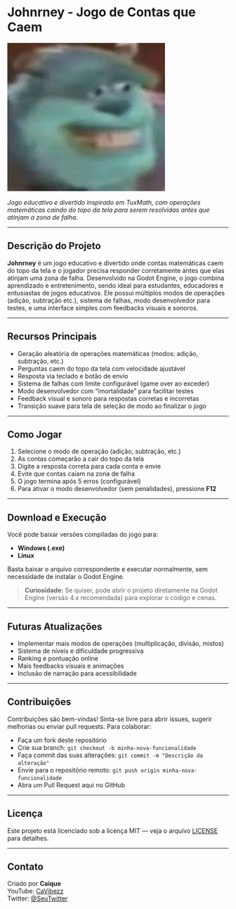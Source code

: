# Johnrney - Jogo de Contas que Caem

![Capa do projeto](banner.png)


*Jogo educativo e divertido inspirado em TuxMath, com operações matemáticas caindo do topo da tela para serem resolvidas antes que atinjam a zona de falha.*

---

## Descrição do Projeto

**Johnrney** é um jogo educativo e divertido onde contas matemáticas caem do topo da tela e o jogador precisa responder corretamente antes que elas atinjam uma zona de falha. Desenvolvido na Godot Engine, o jogo combina aprendizado e entretenimento, sendo ideal para estudantes, educadores e entusiastas de jogos educativos. Ele possui múltiplos modos de operações (adição, subtração etc.), sistema de falhas, modo desenvolvedor para testes, e uma interface simples com feedbacks visuais e sonoros.

---

## Recursos Principais

- Geração aleatória de operações matemáticas (modos: adição, subtração, etc.)  
- Perguntas caem do topo da tela com velocidade ajustável  
- Resposta via teclado e botão de envio  
- Sistema de falhas com limite configurável (game over ao exceder)  
- Modo desenvolvedor com “imortalidade” para facilitar testes  
- Feedback visual e sonoro para respostas corretas e incorretas  
- Transição suave para tela de seleção de modo ao finalizar o jogo  

---

## Como Jogar

1. Selecione o modo de operação (adição, subtração, etc.)  
2. As contas começarão a cair do topo da tela  
3. Digite a resposta correta para cada conta e envie  
4. Evite que contas caiam na zona de falha  
5. O jogo termina após 5 erros (configurável)  
6. Para ativar o modo desenvolvedor (sem penalidades), pressione **F12**

---

## Download e Execução

Você pode baixar versões compiladas do jogo para:

- **Windows (.exe)**  
- **Linux**

Basta baixar o arquivo correspondente e executar normalmente, sem necessidade de instalar o Godot Engine.

> **Curiosidade:** Se quiser, pode abrir o projeto diretamente na Godot Engine (versão 4.x recomendada) para explorar o código e cenas.


---

## Futuras Atualizações

- Implementar mais modos de operações (multiplicação, divisão, mistos)  
- Sistema de níveis e dificuldade progressiva  
- Ranking e pontuação online  
- Mais feedbacks visuais e animações  
- Inclusão de narração para acessibilidade

---

## Contribuições

Contribuições são bem-vindas! Sinta-se livre para abrir issues, sugerir melhorias ou enviar pull requests. Para colaborar:  

- Faça um fork deste repositório  
- Crie sua branch: `git checkout -b minha-nova-funcionalidade`  
- Faça commit das suas alterações: `git commit -m "Descrição da alteração"`  
- Envie para o repositório remoto: `git push origin minha-nova-funcionalidade`  
- Abra um Pull Request aqui no GitHub  

---

## Licença

Este projeto está licenciado sob a licença MIT — veja o arquivo [LICENSE](LICENSE) para detalhes.

---

## Contato

Criado por **Caique**  
YouTube: [CaVibezz](https://www.youtube.com/@CaVibezz)  
Twitter: [@SeuTwitter](https://twitter.com/seutwitter)


